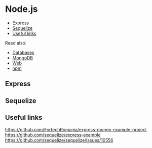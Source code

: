 # Node.js

* [Express](#express)
* [Sequelize](#sequelize)
* [Useful links](#useful-links)

Read also:
* [Databases](https://github.com/abik11/tips-tricks/blob/master/DB.md)
* [MongoDB](https://github.com/abik11/tips-tricks/blob/master/DB.md#mongodb)
* [Web](https://github.com/abik11/tips-tricks/blob/master/Web.md)
* [npm](https://github.com/abik11/tips-tricks/blob/master/Web.md#npm)

## Express

## Sequelize

## Useful links

https://github.com/FortechRomania/express-mongo-example-project <br />
https://github.com/sequelize/express-example <br />
https://github.com/sequelize/sequelize/issues/10556 <br />
